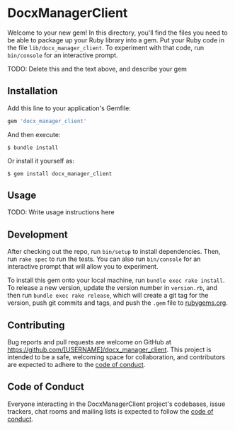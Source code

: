 # DocxManagerClient

Welcome to your new gem! In this directory, you'll find the files you need to be able to package up your Ruby library into a gem. Put your Ruby code in the file `lib/docx_manager_client`. To experiment with that code, run `bin/console` for an interactive prompt.

TODO: Delete this and the text above, and describe your gem

## Installation

Add this line to your application's Gemfile:

```ruby
gem 'docx_manager_client'
```

And then execute:

    $ bundle install

Or install it yourself as:

    $ gem install docx_manager_client

## Usage

TODO: Write usage instructions here

## Development

After checking out the repo, run `bin/setup` to install dependencies. Then, run `rake spec` to run the tests. You can also run `bin/console` for an interactive prompt that will allow you to experiment.

To install this gem onto your local machine, run `bundle exec rake install`. To release a new version, update the version number in `version.rb`, and then run `bundle exec rake release`, which will create a git tag for the version, push git commits and tags, and push the `.gem` file to [rubygems.org](https://rubygems.org).

## Contributing

Bug reports and pull requests are welcome on GitHub at https://github.com/[USERNAME]/docx_manager_client. This project is intended to be a safe, welcoming space for collaboration, and contributors are expected to adhere to the [code of conduct](https://github.com/[USERNAME]/docx_manager_client/blob/master/CODE_OF_CONDUCT.md).


## Code of Conduct

Everyone interacting in the DocxManagerClient project's codebases, issue trackers, chat rooms and mailing lists is expected to follow the [code of conduct](https://github.com/[USERNAME]/docx_manager_client/blob/master/CODE_OF_CONDUCT.md).
